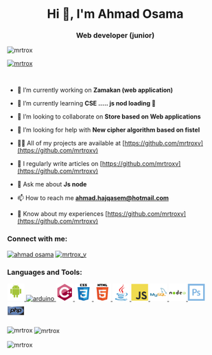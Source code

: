 <h1 align="center">Hi 👋, I'm Ahmad Osama</h1>
<h3 align="center">Web developer (junior)</h3>

<p align="left"> <img src="https://komarev.com/ghpvc/?username=mrtrox&label=Profile%20views&color=0e75b6&style=flat" alt="mrtrox" /> </p>

<p align="left"> <a href="https://github.com/ryo-ma/github-profile-trophy"><img src="https://github-profile-trophy.vercel.app/?username=mrtrox" alt="mrtrox" /></a> </p>

<p align="left"> <a href="https://twitter.com/" target="blank"><img src="https://img.shields.io/twitter/follow/?logo=twitter&style=for-the-badge" alt="" /></a> </p>

- 🔭 I’m currently working on **Zamakan (web application)**

- 🌱 I’m currently learning **CSE ..... js nod loading 🙌**

- 👯 I’m looking to collaborate on **Store based on Web applications**

- 🤝 I’m looking for help with **New cipher algorithm based on fistel**

- 👨‍💻 All of my projects are available at [https://github.com/mrtroxv](https://github.com/mrtroxv)

- 📝 I regularly write articles on [https://github.com/mrtroxv](https://github.com/mrtroxv)

- 💬 Ask me about **Js node**

- 📫 How to reach me **ahmad.hajqasem@hotmail.com**

- 📄 Know about my experiences [https://github.com/mrtroxv](https://github.com/mrtroxv)

<h3 align="left">Connect with me:</h3>
<p align="left">
<a href="https://fb.com/ahmad osama" target="blank"><img align="center" src="https://raw.githubusercontent.com/rahuldkjain/github-profile-readme-generator/master/src/images/icons/Social/facebook.svg" alt="ahmad osama" height="30" width="40" /></a>
<a href="https://instagram.com/mrtrox_v" target="blank"><img align="center" src="https://raw.githubusercontent.com/rahuldkjain/github-profile-readme-generator/master/src/images/icons/Social/instagram.svg" alt="mrtrox_v" height="30" width="40" /></a>
</p>

<h3 align="left">Languages and Tools:</h3>
<p align="left"> <a href="https://developer.android.com" target="_blank" rel="noreferrer"> <img src="https://raw.githubusercontent.com/devicons/devicon/master/icons/android/android-original-wordmark.svg" alt="android" width="40" height="40"/> </a> <a href="https://www.arduino.cc/" target="_blank" rel="noreferrer"> <img src="https://cdn.worldvectorlogo.com/logos/arduino-1.svg" alt="arduino" width="40" height="40"/> </a> <a href="https://www.w3schools.com/cpp/" target="_blank" rel="noreferrer"> <img src="https://raw.githubusercontent.com/devicons/devicon/master/icons/cplusplus/cplusplus-original.svg" alt="cplusplus" width="40" height="40"/> </a> <a href="https://www.w3schools.com/css/" target="_blank" rel="noreferrer"> <img src="https://raw.githubusercontent.com/devicons/devicon/master/icons/css3/css3-original-wordmark.svg" alt="css3" width="40" height="40"/> </a> <a href="https://www.w3.org/html/" target="_blank" rel="noreferrer"> <img src="https://raw.githubusercontent.com/devicons/devicon/master/icons/html5/html5-original-wordmark.svg" alt="html5" width="40" height="40"/> </a> <a href="https://www.java.com" target="_blank" rel="noreferrer"> <img src="https://raw.githubusercontent.com/devicons/devicon/master/icons/java/java-original.svg" alt="java" width="40" height="40"/> </a> <a href="https://developer.mozilla.org/en-US/docs/Web/JavaScript" target="_blank" rel="noreferrer"> <img src="https://raw.githubusercontent.com/devicons/devicon/master/icons/javascript/javascript-original.svg" alt="javascript" width="40" height="40"/> </a> <a href="https://www.mysql.com/" target="_blank" rel="noreferrer"> <img src="https://raw.githubusercontent.com/devicons/devicon/master/icons/mysql/mysql-original-wordmark.svg" alt="mysql" width="40" height="40"/> </a> <a href="https://nodejs.org" target="_blank" rel="noreferrer"> <img src="https://raw.githubusercontent.com/devicons/devicon/master/icons/nodejs/nodejs-original-wordmark.svg" alt="nodejs" width="40" height="40"/> </a> <a href="https://www.photoshop.com/en" target="_blank" rel="noreferrer"> <img src="https://raw.githubusercontent.com/devicons/devicon/master/icons/photoshop/photoshop-line.svg" alt="photoshop" width="40" height="40"/> </a> <a href="https://www.php.net" target="_blank" rel="noreferrer"> <img src="https://raw.githubusercontent.com/devicons/devicon/master/icons/php/php-original.svg" alt="php" width="40" height="40"/> </a> </p>

<p><img align="left" src="https://github-readme-stats.vercel.app/api/top-langs?username=mrtrox&show_icons=true&locale=en&layout=compact" alt="mrtrox" /></p>

<p>&nbsp;<img align="center" src="https://github-readme-stats.vercel.app/api?username=mrtrox&show_icons=true&locale=en" alt="mrtrox" /></p>

<p><img align="center" src="https://github-readme-streak-stats.herokuapp.com/?user=mrtrox&" alt="mrtrox" /></p>

